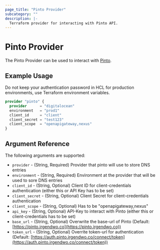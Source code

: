 ```yaml
---
page_title: "Pinto Provider"
subcategory: ""
description: |-
  Terraform provider for interacting with Pinto API.
---
```


# Pinto Provider

The Pinto Provider can be used to interact with [Pinto](https://pinto.irgendwo.co/api/dns/swagger/index.html).

## Example Usage

Do not keep your authentication password in HCL for production environments, use Terraform environment variables.

```terraform
provider "pinto" {
  provider      = "digitalocean"
  environment   = "prod1"
  client_id     = "client"
  client_secret = "test123"
  client_scope  = "openapigateway,nexus"
}
```

## Argument Reference

The following arguments are supported:

- `provider` - (String, Required) Provider that pinto will use to store DNS entries
- `environment` - (String, Required) Environment at the provider that will be used to sore DNS entries
- `client_id` - (String, Optional) Client ID for client-credentials authentication (either this or API Key has to be set)
- `client_secret` - (String, Optional) Client Secret for client-credentials authentication
- `client_scope` - (String, Optional) Has to be "openapigateway,nexus"
- `api_key` - (String, Optional) API-Key to interact with Pinto (either this or client-credentials has to be set)
- `base_url` - (String, Optional) Overwrite the base-url of Pinto (Default: [https://pinto.irgendwo.co](https://pinto.irgendwo.co))
- `token_url` - (String, Optional) Overrite token-url for authentication (Default: [https://auth.pinto.irgendwo.co/connect/token](https://auth.pinto.irgendwo.co/connect/token))
